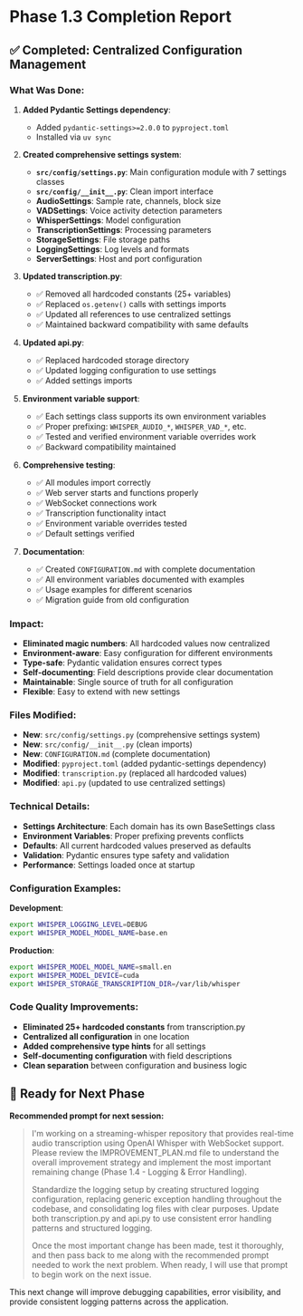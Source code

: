 # Phase 1.3 Completion Report

## ✅ Completed: Centralized Configuration Management

### What Was Done:

1. **Added Pydantic Settings dependency**:
   - Added `pydantic-settings>=2.0.0` to `pyproject.toml`
   - Installed via `uv sync`

2. **Created comprehensive settings system**:
   - **`src/config/settings.py`**: Main configuration module with 7 settings classes
   - **`src/config/__init__.py`**: Clean import interface
   - **AudioSettings**: Sample rate, channels, block size
   - **VADSettings**: Voice activity detection parameters
   - **WhisperSettings**: Model configuration
   - **TranscriptionSettings**: Processing parameters
   - **StorageSettings**: File storage paths
   - **LoggingSettings**: Log levels and formats
   - **ServerSettings**: Host and port configuration

3. **Updated transcription.py**:
   - ✅ Removed all hardcoded constants (25+ variables)
   - ✅ Replaced `os.getenv()` calls with settings imports
   - ✅ Updated all references to use centralized settings
   - ✅ Maintained backward compatibility with same defaults

4. **Updated api.py**:
   - ✅ Replaced hardcoded storage directory
   - ✅ Updated logging configuration to use settings
   - ✅ Added settings imports

5. **Environment variable support**:
   - ✅ Each settings class supports its own environment variables
   - ✅ Proper prefixing: `WHISPER_AUDIO_*`, `WHISPER_VAD_*`, etc.
   - ✅ Tested and verified environment variable overrides work
   - ✅ Backward compatibility maintained

6. **Comprehensive testing**:
   - ✅ All modules import correctly
   - ✅ Web server starts and functions properly
   - ✅ WebSocket connections work
   - ✅ Transcription functionality intact
   - ✅ Environment variable overrides tested
   - ✅ Default settings verified

7. **Documentation**:
   - ✅ Created `CONFIGURATION.md` with complete documentation
   - ✅ All environment variables documented with examples
   - ✅ Usage examples for different scenarios
   - ✅ Migration guide from old configuration

### Impact:

- **Eliminated magic numbers**: All hardcoded values now centralized
- **Environment-aware**: Easy configuration for different environments
- **Type-safe**: Pydantic validation ensures correct types
- **Self-documenting**: Field descriptions provide clear documentation
- **Maintainable**: Single source of truth for all configuration
- **Flexible**: Easy to extend with new settings

### Files Modified:
- **New**: `src/config/settings.py` (comprehensive settings system)
- **New**: `src/config/__init__.py` (clean imports)
- **New**: `CONFIGURATION.md` (complete documentation)
- **Modified**: `pyproject.toml` (added pydantic-settings dependency)
- **Modified**: `transcription.py` (replaced all hardcoded values)
- **Modified**: `api.py` (updated to use centralized settings)

### Technical Details:

- **Settings Architecture**: Each domain has its own BaseSettings class
- **Environment Variables**: Proper prefixing prevents conflicts
- **Defaults**: All current hardcoded values preserved as defaults
- **Validation**: Pydantic ensures type safety and validation
- **Performance**: Settings loaded once at startup

### Configuration Examples:

**Development**:
```bash
export WHISPER_LOGGING_LEVEL=DEBUG
export WHISPER_MODEL_MODEL_NAME=base.en
```

**Production**:
```bash
export WHISPER_MODEL_MODEL_NAME=small.en
export WHISPER_MODEL_DEVICE=cuda
export WHISPER_STORAGE_TRANSCRIPTION_DIR=/var/lib/whisper
```

### Code Quality Improvements:

- **Eliminated 25+ hardcoded constants** from transcription.py
- **Centralized all configuration** in one location
- **Added comprehensive type hints** for all settings
- **Self-documenting configuration** with field descriptions
- **Clean separation** between configuration and business logic

## 🎯 Ready for Next Phase

**Recommended prompt for next session:**

> I'm working on a streaming-whisper repository that provides real-time audio transcription using OpenAI Whisper with WebSocket support. Please review the IMPROVEMENT_PLAN.md file to understand the overall improvement strategy and implement the most important remaining change (Phase 1.4 - Logging & Error Handling).
>
> Standardize the logging setup by creating structured logging configuration, replacing generic exception handling throughout the codebase, and consolidating log files with clear purposes. Update both transcription.py and api.py to use consistent error handling patterns and structured logging.
>
> Once the most important change has been made, test it thoroughly, and then pass back to me along with the recommended prompt needed to work the next problem. When ready, I will use that prompt to begin work on the next issue.

This next change will improve debugging capabilities, error visibility, and provide consistent logging patterns across the application.